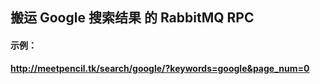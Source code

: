 ## 搬运 Google 搜索结果 的 RabbitMQ RPC

#### 示例：
**http://meetpencil.tk/search/google/?keywords=google&page_num=0**
